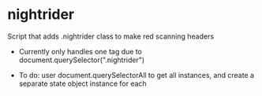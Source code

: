 # nightrider
Script that adds .nightrider class to make red scanning headers

- Currently only handles one tag due to document.querySelector(".nightrider")

- To do: user document.querySelectorAll to get all instances, and create a separate state object instance for each

